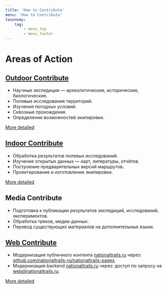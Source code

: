 ```yaml
---
title: 'How to Contribute'
menu: 'How to Contribute'
taxonomy:
    tag:
        - menu_top
        - menu_footer
---
```


# Areas of Action


## [Outdoor Contribute](outdoor)

* Научные экспедиции — археологические, исторические, биологические.
* Полевые исследования территорий.
* Изучения погодных условий.
* Сквозные прохождения.
* Определение возможностей экипировки.

[More detailed](outdoor)


## [Indoor Contribute](indoor)

* Обработка результатов полевых исследований.
* Изучение открытых данных — карт, литературы, отчётов.
* Построение предварительных версий маршрутов.
* Проектирование и изготовление экипировки.

[More detailed](indoor)


## Media Contribute

* Подготовка к публикации результатов экспедиций, исследований, экспериментов.
* Обработка треков, медиа-данных.
* Перевод существующих материалов на дополнительные языки.


## [Web Contribute](web)

* Модернизация публичного контента [nationaltrails.ru](/) через: [github.com/nationaltrails-ru/nationaltrails-pages](https://github.com/nationaltrails-ru/nationaltrails-pages?target=_blank).
* Модернизация backend [nationaltrails.ru](/) через: доступ по запросу на [web@nationaltrails.ru](mailto:web@nationaltrails.ru).

[More detailed](web)